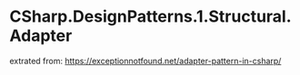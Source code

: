 # CSharp.DesignPatterns.1.Structural.Adapter

extrated from: https://exceptionnotfound.net/adapter-pattern-in-csharp/

